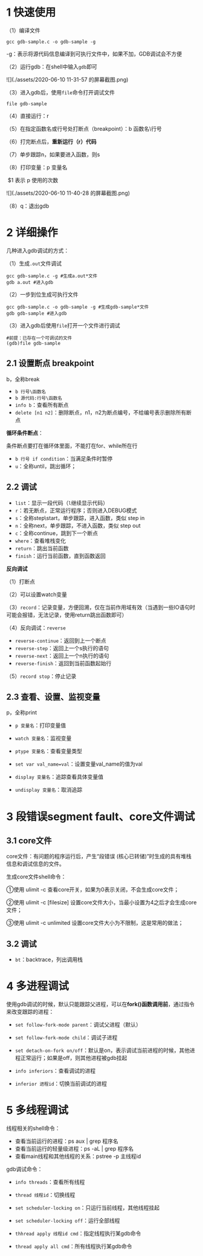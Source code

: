 # 1 快速使用

（1）编译文件

```shell
gcc gdb-sample.c -o gdb-sample -g
```

-g：表示将源代码信息编译到可执行文件中，如果不加，GDB调试会不方便

（2）运行gdb：在shell中输入`gdb`即可

![](./assets/2020-06-10 11-31-57 的屏幕截图.png)

（3）进入gdb后，使用`file`命令打开调试文件

```
file gdb-sample
```

（4）直接运行：r

（5）在指定函数名或行号处打断点（breakpoint）：b 函数名\行号

（6）打完断点后，**重新运行（r）代码**

（7）单步跟踪n，如果要进入函数，则s

（8）打印变量：p 变量名

​		  $1 表示 p 使用的次数

![](./assets/2020-06-10 11-40-28 的屏幕截图.png)

（8）q：退出gdb



# 2 详细操作

几种进入gdb调试的方式：

（1）生成`.out`文件调试

```shell
gcc gdb-sample.c -g #生成a.out*文件
gdb a.out #进入gdb
```

（2）一步到位生成可执行文件

```shell
gcc gdb-sample.c -o gdb-sample -g #生成gdb-sample*文件
gdb gdb-sample #进入gdb
```

（3）进入gdb后使用`file`打开一个文件进行调试

```shell
#前提：已存在一个可调试的文件
(gdb)file gdb-sample
```





## 2.1 设置断点 breakpoint

b，全称break

- `b 行号\函数名`
- `b 源代码:行号\函数名`
- `info b`：查看所有断点
- `delete [n1 n2]`：删除断点，n1，n2为断点编号，不给编号表示删除所有断点



**循环条件断点**：

条件断点要打在循环体里面，不能打在for、while所在行

- `b 行号 if condition`：当满足条件时暂停
- `u`：全称until，跳出循环； 



## 2.2 调试

- `list`：显示一段代码（`l`继续显示代码）
- `r`：若无断点，正常运行程序；否则进入DEBUG模式
- `s`：全称step\start，单步跟踪，进入函数，类似 step in
- `n`：全称next，单步跟踪，不进入函数，类似 step out
- `c`：全称continue，跳到下一个断点
- `where`：查看堆栈变化
- `return`：跳出当前函数
- `finish`：运行当前函数，直到函数返回



**反向调试**

（1）打断点

（2）可以设置watch变量

（3）`record`：记录变量，方便回溯，仅在当前作用域有效（当遇到一些IO语句时可能会报错，无法记录，使用return跳出函数即可）

（4）反向调试：`reverse`

- `reverse-continue`：返回到上一个断点
- `reverse-step`：返回上一个s执行的语句
- `reverse-next`：返回上一个n执行的语句
- `reverse-finish`：返回到当前函数起始行

（5）`record stop`：停止记录



## 2.3 查看、设置、监视变量

p，全称print

- `p 变量名`：打印变量值
- `watch 变量名`：监视变量
- `ptype 变量名`：查看变量类型



- `set var val_name=val`：设置变量val_name的值为val



- `display 变量名`：追踪查看具体变量值
- `undisplay 变量名`：取消追踪



# 3 段错误segment fault、core文件调试

## 3.1 core文件

core文件：有问题的程序运行后，产生“段错误 (核心已转储)”时生成的具有堆栈信息和调试信息的文件。

生成core文件shell命令：

①使用 ulimit -c 查看core开关，如果为0表示关闭，不会生成core文件；

②使用 ulimit -c [filesize] 设置core文件大小，当最小设置为4之后才会生成core文件；

③使用 ulimit -c unlimited 设置core文件大小为不限制，这是常用的做法；



## 3.2 调试

- `bt`：backtrace，列出调用栈



# 4 多进程调试

使用gdb调试的时候，默认只能跟踪父进程，可以在**fork()函数调用前**，通过指令来改变跟踪的进程：

- `set follow-fork-mode parent`：调试父进程（默认）

- `set follow-fork-mode child`：调试子进程

- `set detach-on-fork on/off`：默认是on，表示调试当前进程的时候，其他进程正常运行；如果是off，则其他进程被gdb挂起

  

- `info inferiors`：查看调试的进程

- `inferior 进程id`：切换当前调试的进程

  

# 5 多线程调试

线程相关的shell命令：

- 查看当前运行的进程：ps aux | grep 程序名
- 查看当前运行的轻量级进程：ps -aL | grep 程序名
- 查看main线程和其他线程的关系：pstree -p 主线程id



gdb调试命令：

- `info threads`：查看所有线程
- `thread 线程id`：切换线程

- `set scheduler-locking on`：只运行当前线程，其他线程挂起
- `set scheduler-locking off`：运行全部线程



- `thhread apply 线程id cmd`：指定线程执行某gdb命令
- `thread apply all cmd`：所有线程执行某gdb命令

